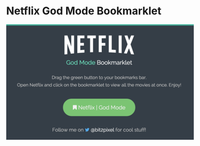 # Netflix God Mode Bookmarklet

![Alt text](https://raw.githubusercontent.com/bit2pixel/netflix-god-mode-bookmarklet/master/netflix-god-mode.png "Optional Title")
